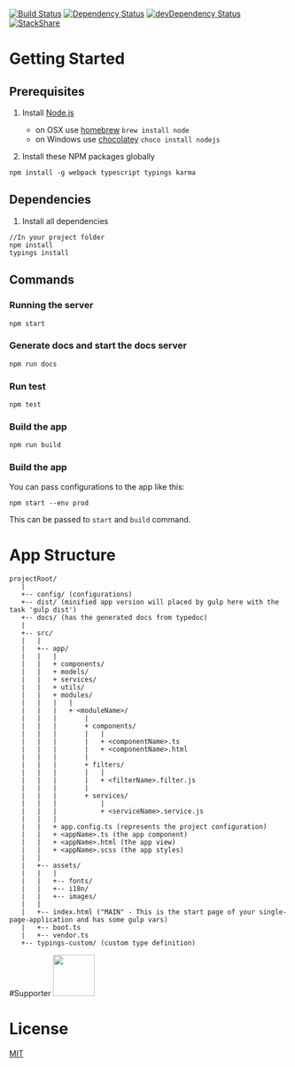 [![Build Status](https://travis-ci.org/w3tecch/ng2-ts-boilerplate.svg?branch=master)](https://travis-ci.org/hw3tecch/ng2-ts-boilerplate)
[![Dependency Status](https://david-dm.org/w3tecch/ng2-ts-boilerplate.svg)](https://david-dm.org/w3tecch/ng2-ts-boilerplate)
[![devDependency Status](https://david-dm.org/w3tecch/ng2-ts-boilerplate/dev-status.svg)](https://david-dm.org/w3tecch/ng2-ts-boilerplate#info=devDependencies)
[![StackShare](http://img.shields.io/badge/tech-stack-0690fa.svg?style=flat)](http://stackshare.io/dweber019/angular2-typescript-with-webpack)

# Getting Started

## Prerequisites
1. Install [Node.js](http://nodejs.org)
	- on OSX use [homebrew](http://brew.sh) `brew install node`
	- on Windows use [chocolatey](https://chocolatey.org/) `choco install nodejs`

2. Install these NPM packages globally
  ```
  npm install -g webpack typescript typings karma
  ```

## Dependencies
1. Install all dependencies
  ```
  //In your project folder
  npm install
  typings install
  ```

## Commands

### Running the server
```
npm start
```

### Generate docs and start the docs server
```
npm run docs
```

### Run test
```
npm test
```

### Build the app
```
npm run build
```

### Build the app
You can pass configurations to the app like this:
```
npm start --env prod
```
This can be passed to `start` and `build` command.

# App Structure
```
projectRoot/
   |
   +-- config/ (configurations)
   +-- dist/ (minified app version will placed by gulp here with the task 'gulp dist')
   +-- docs/ (has the generated docs from typedoc)
   |
   +-- src/
   |   |
   |   +-- app/
   |   |   |
   |   |   + components/
   |   |   + models/
   |   |   + services/
   |   |   + utils/
   |   |   + modules/
   |   |   |   |
   |   |   |   + <moduleName>/
   |   |   |       |
   |   |   |       + components/
   |   |   |       |   |
   |   |   |       |   + <componentName>.ts
   |   |   |       |   + <componentName>.html
   |   |   |       |
   |   |   |       + filters/
   |   |   |       |   |
   |   |   |       |   + <filterName>.filter.js
   |   |   |       |
   |   |   |       + services/
   |   |   |           |
   |   |   |           + <serviceName>.service.js
   |   |   |
   |   |   + app.config.ts (represents the project configuration)
   |   |   + <appName>.ts (the app component)
   |   |   + <appName>.html (the app view)
   |   |   + <appName>.scss (the app styles)
   |   |
   |   +-- assets/
   |   |   |
   |   |   +-- fonts/
   |   |   +-- i18n/
   |   |   +-- images/
   |   |
   |   +-- index.html ("MAIN" - This is the start page of your single-page-application and has some gulp vars)
   |   +-- boot.ts
   |   +-- vendor.ts
   +-- typings-custom/ (custom type definition)
  ```

#Supporter
<a href="https://www.browserstack.com"><img src="https://cdn.rawgit.com/w3tecch/ng2-ts-boilerplate/develop/supporters/browserStack.svg" height="75" /></a>

# License
 [MIT](/LICENSE)
